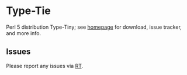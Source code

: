 # Type-Tie

Perl 5 distribution Type-Tiny; see [homepage](https://metacpan.org/release/Type-Tie)
for download, issue tracker, and more info.

## Issues

Please report any issues via [RT](https://rt.cpan.org/Dist/Display.html?Queue=Type-Tie).
